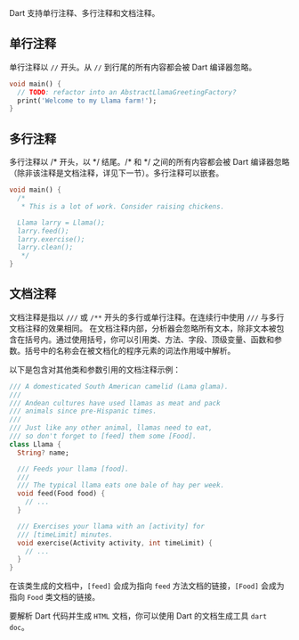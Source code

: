 Dart 支持单行注释、多行注释和文档注释。

## 单行注释
单行注释以 `//` 开头。从 `//` 到行尾的所有内容都会被 Dart 编译器忽略。
```dart
void main() {
  // TODO: refactor into an AbstractLlamaGreetingFactory?
  print('Welcome to my Llama farm!');
}
```

## 多行注释
多行注释以 /* 开头，以 \*/ 结尾。/* 和 */ 之间的所有内容都会被 Dart 编译器忽略（除非该注释是文档注释，详见下一节）。多行注释可以嵌套。
```dart
void main() {
  /*
   * This is a lot of work. Consider raising chickens.

  Llama larry = Llama();
  larry.feed();
  larry.exercise();
  larry.clean();
   */
}
```

## 文档注释
文档注释是指以 `///` 或 `/**` 开头的多行或单行注释。在连续行中使用 `///` 与多行文档注释的效果相同。
在文档注释内部，分析器会忽略所有文本，除非文本被包含在括号内。通过使用括号，你可以引用类、方法、字段、顶级变量、函数和参数。括号中的名称会在被文档化的程序元素的词法作用域中解析。

以下是包含对其他类和参数引用的文档注释示例：
```dart
/// A domesticated South American camelid (Lama glama).
///
/// Andean cultures have used llamas as meat and pack
/// animals since pre-Hispanic times.
///
/// Just like any other animal, llamas need to eat,
/// so don't forget to [feed] them some [Food].
class Llama {
  String? name;

  /// Feeds your llama [food].
  ///
  /// The typical llama eats one bale of hay per week.
  void feed(Food food) {
    // ...
  }

  /// Exercises your llama with an [activity] for
  /// [timeLimit] minutes.
  void exercise(Activity activity, int timeLimit) {
    // ...
  }
}
```
在该类生成的文档中，`[feed]` 会成为指向 `feed` 方法文档的链接，`[Food]` 会成为指向 `Food` 类文档的链接。

要解析 Dart 代码并生成 `HTML` 文档，你可以使用 Dart 的文档生成工具 `dart doc`。


